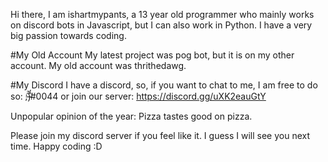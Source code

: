 Hi there, I am ishartmypants, a 13 year old programmer who mainly works on discord bots in Javascript, but I can also work in Python. I have a very big passion towards coding. 

#My Old Account
My latest project was pog bot, but it is on my other account. 
My old account was thrithedawg. 

#My Discord
I have a discord, so, if you want to chat to me, I am free to do so:
;̵̋̚)̵̂̓#0044 or join our server: https://discord.gg/uXK2eauGtY

Unpopular opinion of the year: Pizza tastes good on pizza. 

Please join my discord server if you feel like it. 
I guess I will see you next time. Happy coding :D
